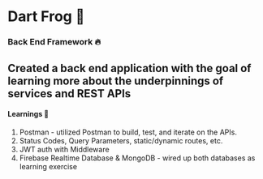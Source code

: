 # Dart Frog 🐸

### Back End Framework 🔥

Created a back end application with the goal of learning more about the underpinnings of services and REST APIs 
---

#### Learnings 🎯

1. Postman - utilized Postman to build, test, and iterate on the APIs.
2. Status Codes, Query Parameters, static/dynamic routes, etc.
3. JWT auth with Middleware
4. Firebase Realtime Database & MongoDB - wired up both databases as learning exercise
